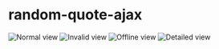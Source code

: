 # random-quote-ajax

![Normal view]("./assets/app-images/normal.png")
![Invalid view]("./assets/app-images/invalid.png")
![Offline view]("./assets/app-images/offline.png")
![Detailed view]("./assets/app-images/deatils.png")
